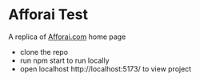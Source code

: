 # Afforai Test

A replica of [Afforai.com](https://afforai.com/) home page

- clone the repo
- run npm start to run locally
- open localhost http://localhost:5173/ to view project
